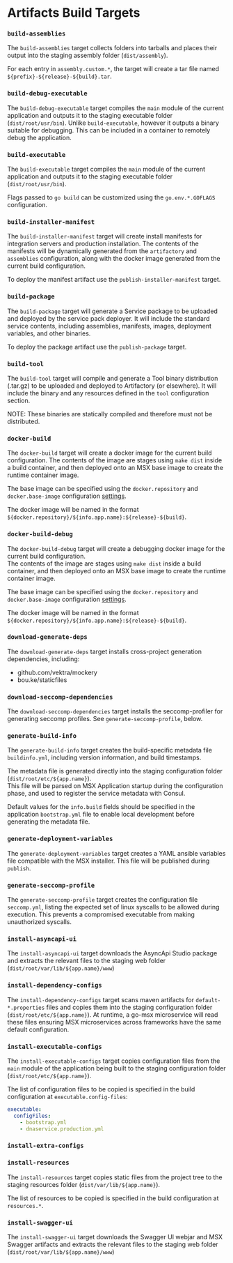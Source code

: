# Artifacts Build Targets

### `build-assemblies`

The `build-assemblies` target collects folders into tarballs and places their output into the staging
assembly folder (`dist/assembly`).

For each entry in `assembly.custom.*`, the target will create a tar file named `${prefix}-${release}-${build}.tar`.

### `build-debug-executable`

The `build-debug-executable` target compiles the `main` module of the current application and outputs it
to the staging executable folder (`dist/root/usr/bin`).  Unlike `build-executable`, however it outputs a
binary suitable for debugging.  This can be included in a container to remotely debug the application.

### `build-executable`

The `build-executable` target compiles the `main` module of the current application and outputs it to
the staging executable folder (`dist/root/usr/bin`).

Flags passed to `go build` can be customized using the `go.env.*.GOFLAGS` configuration.

### `build-installer-manifest`

The `build-installer-manifest` target will create install manifests for integration servers and production
installation.  The contents of the manifests will be dynamically generated from the `artifactory` and `assemblies`
configuration, along with the docker image generated from the current build configuration.

To deploy the manifest artifact use the `publish-installer-manifest` target.

### `build-package`

The `build-package` target will generate a Service package to be uploaded and deployed by the service pack deployer.
It will include the standard service contents, including assemblies, manifests, images, deployment variables, and
other binaries.

To deploy the package artifact use the `publish-package` target.

### `build-tool`

The `build-tool` target will compile and generate a Tool binary distribution (.tar.gz) to be uploaded and deployed
to Artifactory (or elsewhere).  It will include the binary and any resources defined in the `tool` configuration
section.

NOTE: These binaries are statically compiled and therefore must not be distributed.

### `docker-build`

The `docker-build` target will create a docker image for the current build configuration.  The contents of the
image are stages using `make dist` inside a build container, and then deployed onto an MSX base image to create
the runtime container image.

The base image can be specified using the `docker.repository` and `docker.base-image` configuration [settings](config.md#docker).

The docker image will be named in the format `${docker.repository}/${info.app.name}:${release}-${build}`.

### `docker-build-debug`

The `docker-build-debug` target will create a debugging docker image for the current build configuration.  
The contents of the image are stages using `make dist` inside a build container, and then deployed onto an 
MSX base image to create the runtime container image.

The base image can be specified using the `docker.repository` and `docker.base-image` configuration [settings](config.md#docker).

The docker image will be named in the format `${docker.repository}/${info.app.name}:${release}-${build}`.

### `download-generate-deps`

The `download-generate-deps` target installs cross-project generation dependencies, including:
- github.com/vektra/mockery
- bou.ke/staticfiles

### `download-seccomp-dependencies`

The `download-seccomp-dependencies` target installs the seccomp-profiler for generating seccomp profiles.
See `generate-seccomp-profile`, below.

### `generate-build-info`

The `generate-build-info` target creates the build-specific metadata file `buildinfo.yml`, including version information,
and build timestamps.

The metadata file is generated directly into the staging configuration folder (`dist/root/etc/${app.name}`).  
This file will be parsed on MSX Application startup during the configuration phase, and used to register the
service metadata with Consul.

Default values for the `info.build` fields should be specified in the application `bootstrap.yml` file to enable
local development before generating the metadata file.

### `generate-deployment-variables`

The `generate-deployment-variables` target creates a YAML ansible variables file compatible with the MSX installer.
This file will be published during `publish`.

### `generate-seccomp-profile`

The `generate-seccomp-profile` target creates the configuration file `seccomp.yml`, listing the expected set of linux
syscalls to be allowed during execution.  This prevents a compromised executable from making unauthorized syscalls.

### `install-asyncapi-ui`

The `install-asyncapi-ui` target downloads the AsyncApi Studio package and extracts the
relevant files to the staging web folder (`dist/root/var/lib/${app.name}/www`)

### `install-dependency-configs`

The `install-dependency-configs` target scans maven artifacts for `default-*.properties` files and copies them
into the staging configuration folder (`dist/root/etc/${app.name}`).  At runtime, a go-msx microservice will read these
files ensuring MSX microservices across frameworks have the same default configuration.

### `install-executable-configs`

The `install-executable-configs` target copies configuration files from the `main` module of the application being
built to the staging configuration folder (`dist/root/etc/${app.name}`).

The list of configuration files to be copied is specified in the build configuration at `executable.config-files`:

```yaml
executable:
  configFiles:
    - bootstrap.yml
    - dnaservice.production.yml
```

### `install-extra-configs`

### `install-resources`

The `install-resources` target copies static files from the project tree to the staging resources folder
(`dist/var/lib/${app.name}`).

The list of resources to be copied is specified in the build configuration at `resources.*`.

### `install-swagger-ui`

The `install-swagger-ui` target downloads the Swagger UI webjar and MSX Swagger artifacts and extracts the
relevant files to the staging web folder (`dist/root/var/lib/${app.name}/www`)

